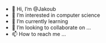 - 👋 Hi, I’m @Jakoub 
- 👀 I’m interested in computer science
- 🌱 I’m currently learning 
- 💞️ I’m looking to collaborate on ...
- 📫 How to reach me ...

<!---
Jakoub35/Jakoub35 is a ✨ special ✨ repository because its `README.md` (this file) appears on your GitHub profile.
You can click the Preview link to take a look at your changes.
--->
